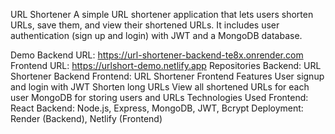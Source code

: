 URL Shortener
A simple URL shortener application that lets users shorten URLs, save them, and view their shortened URLs. It includes user authentication (sign up and login) with JWT and a MongoDB database.

Demo
Backend URL: https://url-shortener-backend-te8x.onrender.com
Frontend URL: https://urlshort-demo.netlify.app
Repositories
Backend: URL Shortener Backend
Frontend: URL Shortener Frontend
Features
User signup and login with JWT
Shorten long URLs
View all shortened URLs for each user
MongoDB for storing users and URLs
Technologies Used
Frontend: React
Backend: Node.js, Express, MongoDB, JWT, Bcrypt
Deployment: Render (Backend), Netlify (Frontend)
